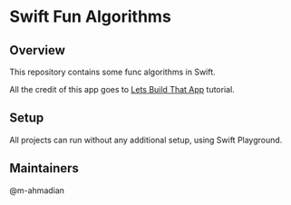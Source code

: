 # Swift Fun Algorithms

## Overview

This repository contains some func algorithms in Swift.

All the credit of this app goes to [Lets Build That App](https://www.youtube.com/watch?v=yxORFL_UipQ&list=PL0dzCUj1L5JFJlR7dpBfBtEJB84pCZJ3R) tutorial.

## Setup

All projects can run without any additional setup, using Swift Playground.

## Maintainers

@m-ahmadian
